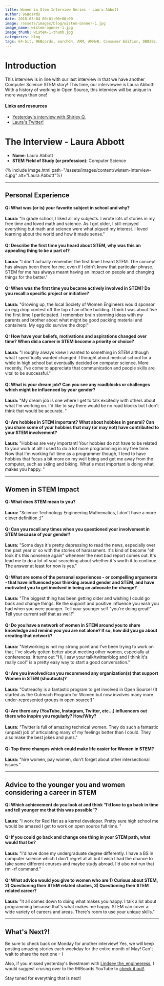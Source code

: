 ```yaml
---
title: Women in Stem Interview Series - Laura Abbott
author: 96Boards
date: 2018-05-04 00:01:00+00:00
image: /assets/images/blog/wistem-banner-1.jpg
image_name: wistem-banner-1.jpg
image_thumb: wistem-1-thumb.jpg
categories: blog
tags: 64-bit, 96Boards, aarch64, ARM, ARMv8, Consumer Edition, DB820c, Rock960, Hikey960, enterprise edition, product, single board computer, linaro, linux, open source, openhours, robert wolff, podcast, technology, tech, computer, hardware, software, women in stem, stem, robert wolff
---
```


# Introduction

This interview is in line with our last interview in that we have another Computer Science STEM story! This time, our interviewee is Laura Abbott! With a history of working in Open Source, this interview will be unique in more ways than one!

#### Links and resources

- [Yesterday's interview with Shirley Q.](https://www.96boards.org/blog/wistem-02/)
- [Laura's Twitter!](https://twitter.com/openlabbott)

# The Interview - Laura Abbott

- **Name**: Laura Abbott
- **STEM Field of Study (or profession)**: Computer Science

{% include image.html path="/assets/images/content/wistem-interview-4.jpg" alt="Laura Abbott"%}

***

## Personal Experience

#### Q: What was (or is) your favorite subject in school and why?

**Laura:** "In grade school, I liked all my subjects. I wrote lots of stories in my free time and loved math and science. As I got older, I still enjoyed everything but math and science were what piqued my interest. I loved learning about the world and how it made sense."

#### Q: Describe the first time you heard about STEM, why was this an appealing thing to be a part of?

**Laura:** "I don't actually remember the first time I heard STEM. The concept has always been there for me, even if I didn't know that particular phrase. STEM for me has always meant having an impact on people and changing things for the better."

#### Q: When was the first time you became actively involved in STEM? Do you recall a specific project or initiative?

**Laura:** "Growing up, the local Society of Women Engineers would sponsor an egg drop contest off the top of an office building. I think I was about five the first time I participated. I remember brain storming ideas with my parents and brother about what might be good packing material and containers. My egg did survive the drop!"

#### Q: How have your beliefs, motivations and aspirations changed over time? When did a career in STEM become a priority or choice?

**Laura:** "I roughly always knew I wanted to something in STEM although what I specifically wanted changed. I thought about medical school for a while in high school but eventually decided on computer science. More recently, I've come to appreciate that communication and people skills are vital to be successful."

#### Q: What is your dream job? Can you see any roadblocks or challenges which might be influenced by your gender?

**Laura:** "My dream job is one where I get to talk excitedly with others about what I'm working on. I'd like to say there would be no road blocks but I don't think that would be accurate. "

#### Q: Are hobbies in STEM important? What about hobbies in general? Can you share some of your hobbies that may (or may not) have contributed to your STEM involvement?

**Laura:** "Hobbies are very important! Your hobbies do not have to be related to your work at all! I used to do a lot more programming in my free time. Now that I'm working full time as a programmer though, I tend to have hobbies that focus a bit more on my well being and get me away from the computer, such as skiing and biking. What's most important is doing what makes you happy. "

***

## Women in STEM Impact

#### Q: What does STEM mean to you?

**Laura:** "Science Technology Engineering Mathematics, I don't have a more clever definition ;)"

#### Q: Can you recall any times when you questioned your involvement in STEM because of your gender?

**Laura:** "Some days it's pretty depressing to read the news, especially over the past year or so with the stories of harassment. It's kind of become "oh look it's this nonsense again" whenever the next bad report comes out. It's lead me to do a lot of soul searching about whether it's worth it to continue. The answer at least for now is yes."

#### Q: What are some of the personal experiences - or compelling arguments - that have influenced your thinking around gender and STEM, and have motivated you to get involved in being an advocate for change?

**Laura:** "The biggest thing has been getting older and wishing I could go back and change things. Be the support and positive influence you wish you had when you were younger. Tell your younger self "you're doing great!" Tell your current self that as well!"

#### Q: Do you have a network of women in STEM around you to share knowledge and remind you you are not alone? If so, how did you go about creating that network?

**Laura:** "Networking is not my strong point and I've been trying to work on that. I've slowly gotten better about meeting other women, especially at conferences. It turns out "Hi, I saw your talk/twitter/blog and I think it's really cool" is a pretty easy way to start a good conversation."

#### Q: Are you involved/can you recommend any organization(s) that support Women in STEM (shoutouts)?

**Laura:** "Outreachy is a fantastic program to get involved in Open Source! (It started as the Outreach Program for Women but now involves many more under-represented groups in open source!)"

#### Q: Are there any (YouTube, Instagram, Twitter, etc...) influencers out there who inspire you regularly? How/Why?

**Laura:** "Twitter is full of amazing technical women. They do such a fantastic (unpaid) job of articulating many of my feelings better than I could. They also make the best jokes and puns."

#### Q: Top three changes which could make life easier for Women in STEM?

**Laura:** "hire women, pay women, don't forget about other intersectional issues."

***

## Advice to the younger you and women considering a career in STEM

#### Q: Which achievement do you look at and think “I’d love to go back in time and tell younger me that this was possible”?

**Laura:** "I work for Red Hat as a kernel developer. Pretty sure high school me would be amazed I get to work on open source full time. "

#### Q: If you could go back and change one thing in your STEM path, what would that be?

**Laura:** "I'd have done my undergraduate degree differently. I have a BS in computer science which I don't regret at all but I wish I had the chance to take some different courses and maybe study abroad. I'd also not run that rm -rf command."

#### Q: What advice would you give to women who are 1) Curious about STEM, 2) Questioning their STEM related studies, 3) Questioning their STEM related career?

**Laura:** "It all comes down to doing what makes you happy. I talk a lot about programming because that's what makes me happy. STEM can cover a wide variety of careers and areas. There's room to use your unique skills."

***

## What's Next?!

Be sure to check back on Monday for another interview! Yes, we will keep posting amazing stories each weekday for the entire month of May! Can't wait to share the next one :-)

Also, if you missed yesterday's livestream with [Lindsey the_engineeress](https://www.instagram.com/the_engineeress/), I would suggest crusing over to the 96Boards YouTube to [check it out!](https://youtu.be/kf8XAB0F_QE).

Stay tuned for everything that is next!
